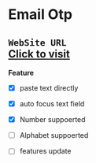 # Email Otp    

`WebSite URL`  
[Click to visit](https://prab2126.github.io/Email-Otp/)
---
**Feature**
- [x] paste text directly  
- [x] auto focus text field
- [x] Number suppoerted
- [ ] Alphabet suppoerted
- [ ] features update 



